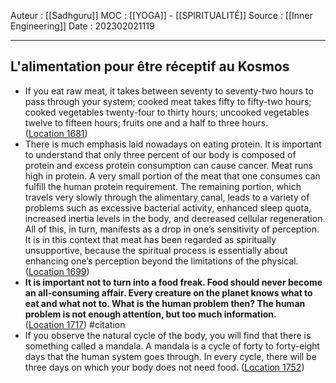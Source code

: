 Auteur : [[Sadhguru]]
MOC : [[YOGA]] - [[SPIRITUALITÉ]]
Source : [[Inner Engineering]]
Date : 202302021119
***

## L'alimentation pour être réceptif au Kosmos
- If you eat raw meat, it takes between seventy to seventy-two hours to pass through your system; cooked meat takes fifty to fifty-two hours; cooked vegetables twenty-four to thirty hours; uncooked vegetables twelve to fifteen hours; fruits one and a half to three hours. ([Location 1681](https://readwise.io/to_kindle?action=open&asin=B01B0K98D8&location=1681))
- There is much emphasis laid nowadays on eating protein. It is important to understand that only three percent of our body is composed of protein and excess protein consumption can cause cancer. Meat runs high in protein. A very small portion of the meat that one consumes can fulfill the human protein requirement. The remaining portion, which travels very slowly through the alimentary canal, leads to a variety of problems such as excessive bacterial activity, enhanced sleep quota, increased inertia levels in the body, and decreased cellular regeneration. All of this, in turn, manifests as a drop in one’s sensitivity of perception. It is in this context that meat has been regarded as spiritually unsupportive, because the spiritual process is essentially about enhancing one’s perception beyond the limitations of the physical. ([Location 1699](https://readwise.io/to_kindle?action=open&asin=B01B0K98D8&location=1699))
- **It is important not to turn into a food freak. Food should never become an all-consuming affair. Every creature on the planet knows what to eat and what not to. What is the human problem then? The human problem is not enough attention, but too much information.** ([Location 1717](https://readwise.io/to_kindle?action=open&asin=B01B0K98D8&location=1717)) #citation
- If you observe the natural cycle of the body, you will find that there is something called a mandala. A mandala is a cycle of forty to forty-eight days that the human system goes through. In every cycle, there will be three days on which your body does not need food. ([Location 1752](https://readwise.io/to_kindle?action=open&asin=B01B0K98D8&location=1752))